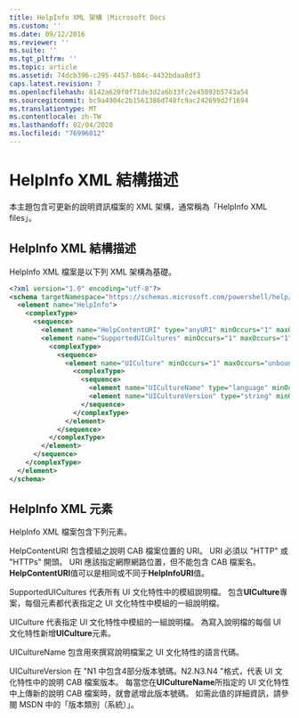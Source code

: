 ```yaml
---
title: HelpInfo XML 架構 |Microsoft Docs
ms.custom: ''
ms.date: 09/12/2016
ms.reviewer: ''
ms.suite: ''
ms.tgt_pltfrm: ''
ms.topic: article
ms.assetid: 74dcb396-c295-4457-b84c-4432bdaa8df3
caps.latest.revision: 7
ms.openlocfilehash: 8142a620f0f71de3d2a6b33fc2e45092b5743a54
ms.sourcegitcommit: bc9a4904c2b1561386d748fc9ac242699d2f1694
ms.translationtype: MT
ms.contentlocale: zh-TW
ms.lasthandoff: 02/04/2020
ms.locfileid: "76996012"
---
```

# <a name="helpinfo-xml-schema"></a>HelpInfo XML 結構描述

本主題包含可更新的說明資訊檔案的 XML 架構，通常稱為「HelpInfo XML files」。

## <a name="helpinfo-xml-schema"></a>HelpInfo XML 結構描述

HelpInfo XML 檔案是以下列 XML 架構為基礎。

```xml
<?xml version="1.0" encoding="utf-8"?>
<schema targetNamespace="https://schemas.microsoft.com/powershell/help/2010/05" xmlns="http://www.w3.org/2001/XMLSchema">
  <element name="HelpInfo">
    <complexType>
      <sequence>
        <element name="HelpContentURI" type="anyURI" minOccurs="1" maxOccurs="1" />
        <element name="SupportedUICultures" minOccurs="1" maxOccurs="1">
          <complexType>
            <sequence>
              <element name="UICulture" minOccurs="1" maxOccurs="unbounded">
                <complexType>
                  <sequence>
                    <element name="UICultureName" type="language" minOccurs="1" maxOccurs="1" />
                    <element name="UICultureVersion" type="string" minOccurs="1" maxOccurs="1" />
                  </sequence>
                </complexType>
              </element>
            </sequence>
          </complexType>
        </element>
      </sequence>
    </complexType>
  </element>
</schema>
```

## <a name="helpinfo-xml-elements"></a>HelpInfo XML 元素

HelpInfo XML 檔案包含下列元素。

HelpContentURI 包含模組之說明 CAB 檔案位置的 URI。 URI 必須以 "HTTP" 或 "HTTPs" 開頭。 URI 應該指定網際網路位置，但不能包含 CAB 檔案名。 **HelpContentURI**值可以是相同或不同于**HelpInfoURI**值。

SupportedUICultures 代表所有 UI 文化特性中的模組說明檔。 包含**UICulture**專案，每個元素都代表指定之 UI 文化特性中模組的一組說明檔。

UICulture 代表指定 UI 文化特性中模組的一組說明檔。 為寫入說明檔的每個 UI 文化特性新增**UICulture**元素。

UICultureName 包含用來撰寫說明檔案之 UI 文化特性的語言代碼。

UICultureVersion 在 "N1 中包含4部分版本號碼。N2.N3.N4 "格式，代表 UI 文化特性中的說明 CAB 檔案版本。 每當您在**UICultureName**所指定的 UI 文化特性中上傳新的說明 CAB 檔案時，就會遞增此版本號碼。 如需此值的詳細資訊，請參閱 MSDN 中的「版本類別（系統）」。